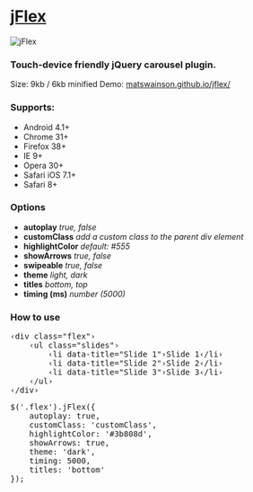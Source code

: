 # [jFlex](http://matswainson.github.io/jflex/)
![jFlex](http://matswainson.com/github/jflex.png)
### Touch-device friendly jQuery carousel plugin.

Size: 9kb / 6kb minified
Demo: [matswainson.github.io/jflex/](http://matswainson.github.io/jflex/)

### Supports:

- Android 4.1+
- Chrome 31+
- Firefox 38+
- IE 9+
- Opera 30+
- Safari iOS 7.1+
- Safari 8+

### Options

* __autoplay__ _true, false_
* __customClass__ _add a custom class to the parent div element_
* __highlightColor__ _default: #555_
* __showArrows__ _true, false_
* __swipeable__ _true, false_
* __theme__ _light, dark_
* __titles__ _bottom, top_
* __timing (ms)__ _number (5000)_

### How to use

<pre>&lsaquo;div class="flex"&rsaquo;  
	&lsaquo;ul class="slides"&rsaquo;  
		&lsaquo;li data-title="Slide 1"&rsaquo;Slide 1&lsaquo;/li&rsaquo;  
		&lsaquo;li data-title="Slide 2"&rsaquo;Slide 2&lsaquo;/li&rsaquo;
		&lsaquo;li data-title="Slide 3"&rsaquo;Slide 3&lsaquo;/li&rsaquo;  
	&lsaquo;/ul&rsaquo;  
&lsaquo;/div&rsaquo;</pre>

<pre>$('.flex').jFlex({
	autoplay: true,
	customClass: 'customClass',
	highlightColor: '#3b808d',
	showArrows: true,
	theme: 'dark',
	timing: 5000,
	titles: 'bottom'
});</pre>